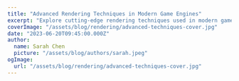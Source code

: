 ```yaml
---
title: "Advanced Rendering Techniques in Modern Game Engines"
excerpt: "Explore cutting-edge rendering techniques used in modern game engines, including real-time ray tracing, global illumination, and physically-based rendering. Learn how these technologies are revolutionizing visual fidelity in video games and interactive applications."
coverImage: "/assets/blog/rendering/advanced-techniques-cover.jpg"
date: "2023-06-20T09:45:00.000Z"
author:
  name: Sarah Chen
  picture: "/assets/blog/authors/sarah.jpeg"
ogImage:
  url: "/assets/blog/rendering/advanced-techniques-cover.jpg"
---
```


